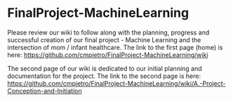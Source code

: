 # FinalProject-MachineLearning

Please review our wiki to follow along with the planning, progress and successful creation of our final project - Machine Learning and the intersection of mom / infant healthcare.  The link to the first page (home) is here:  https://github.com/cmpietro/FinalProject-MachineLearning/wiki

The second page of our wiki is dedicated to our initial planning and documentation for the project.  The link to the second page is here: https://github.com/cmpietro/FinalProject-MachineLearning/wiki/A.-Project-Conception-and-Initiation
